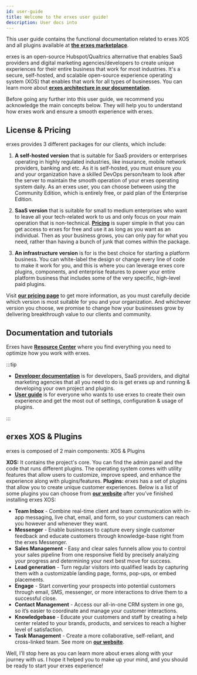 ```yaml
---
id: user-guide
title: Welcome to the erxes user guide!
description: User docs into
---
```


This user guide contains the functional documentation related to erxes XOS and all plugins available at **<a href="https://erxes.io/marketplace" >the erxes marketplace</a>**.

erxes is an open-source Hubspot/Qualtrics alternative that enables SaaS providers and digital marketing agencies/developers to create unique experiences for their entire business that work for most industries. It's a secure, self-hosted, and scalable open-source experience operating system (XOS) that enables that work for all types of businesses. You can learn more about **<a href="https://docs.erxes.io/docs/introduction/architecture" >erxes architecture in our documentation</a>**.

Before going any further into this user guide, we recommend you acknowledge the main concepts below. They will help you to understand how erxes work and ensure a smooth experience with erxes.

## License & Pricing

erxes provides 3 different packages for our clients, which include:

1. **A self-hosted version** that is suitable for SaaS providers or enterprises operating in highly regulated industries, like insurance, mobile network providers, banking and etc. As it is self-hosted, you must ensure you and your organization have a skilled DevOps person/team to look after the server to maintain the smooth operation of your erxes operating system daily. As an erxes user, you can choose between using the Community Edition, which is entirely free, or paid plan of the Enterprise Edition.

2. **SaaS version** that is suitable for small to medium enterprises who want to leave all your tech-related work to us and only focus on your main operation that is non-technical. **<a href="https://erxes.io/pricing" >Pricing</a>** is super simple in that you can get access to erxes for free and use it as long as you want as an individual. Then as your business grows, you can only pay for what you need, rather than having a bunch of junk that comes within the package.

3. **An infrastructure version** is for is the best choice for starting a platform business. You can white-label the design or change every line of code to make it work for you, and this is where you can leverage erxes core plugins, components, and enterprise features to power your entire platform business that includes some of the very specific, high-level paid plugins.

Visit **<a href="https://erxes.io/pricing" >our pricing page</a>** to get more information, as you must carefully decide which version is most suitable for you and your organization. And whichever version you choose, we promise to change how your businesses grow by delivering breakthrough value to our clients and community.

## Documentation and tutorials

Erxes have **<a href="https://erxes.io/resource-center" >Resource Center</a>** where you find everything you need to optimize how you work with erxes.

:::tip

- **<a href="https://docs.erxes.io/docs/intro/" >Developer documentation</a>** is for developers, SaaS providers, and digital marketing agencies that all you need to do is get erxes up and running & developing your own project and plugins.
- **<a href="https://docs.erxes.io/docs/user-guide/" >User guide</a>** is for everyone who wants to use erxes to create their own experience and get the most out of settings, configuration & usage of plugins.

:::

## erxes XOS & Plugins

erxes is composed of 2 main components: XOS & Plugins

**XOS:** It contains the project's core. You can find the admin panel and the code that runs different plugins. The operating system comes with utility features that allow users to customize, improve speed, and enhance the experience along with plugins/features.
**Plugins:** erxes has a set of plugins that allow you to create unique customer experiences. Below is a list of some plugins you can choose from **<a href="https://erxes.io/marketplace" >our website</a>** after you’ve finished installing erxes XOS:

- **Team Inbox** - Combine real-time client and team communication with in-app messaging, live chat, email, and form, so your customers can reach you however and whenever they want.
- **Messenger** - Enable businesses to capture every single customer feedback and educate customers through knowledge-base right from the erxes Messenger.
- **Sales Management** - Easy and clear sales funnels allow you to control your sales pipeline from one responsive field by precisely analyzing your progress and determining your next best move for success.
- **Lead generation** - Turn regular visitors into qualified leads by capturing them with a customizable landing page, forms, pop-ups, or embed placements.
- **Engage** - Start converting your prospects into potential customers through email, SMS, messenger, or more interactions to drive them to a successful close.
- **Contact Management** - Access our all-in-one CRM system in one go, so it’s easier to coordinate and manage your customer interactions.
- **Knowledgebase** - Educate your customers and staff by creating a help center related to your brands, products, and services to reach a higher level of satisfaction.
- **Task Management** - Create a more collaborative, self-reliant, and cross-linked team. See more on **<a href="https://erxes.io/marketplace" >our website</a>**.

Well, I’ll stop here as you can learn more about erxes along with your journey with us. I hope it helped you to make up your mind, and you should be ready to start your erxes experience!
